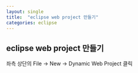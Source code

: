 ```yaml
---
layout: single
title:  "eclipse web project 만들기"
categories: eclipse
---
```


## eclipse web project 만들기

좌측 상단의 File -> New -> Dynamic Web Project 클릭


